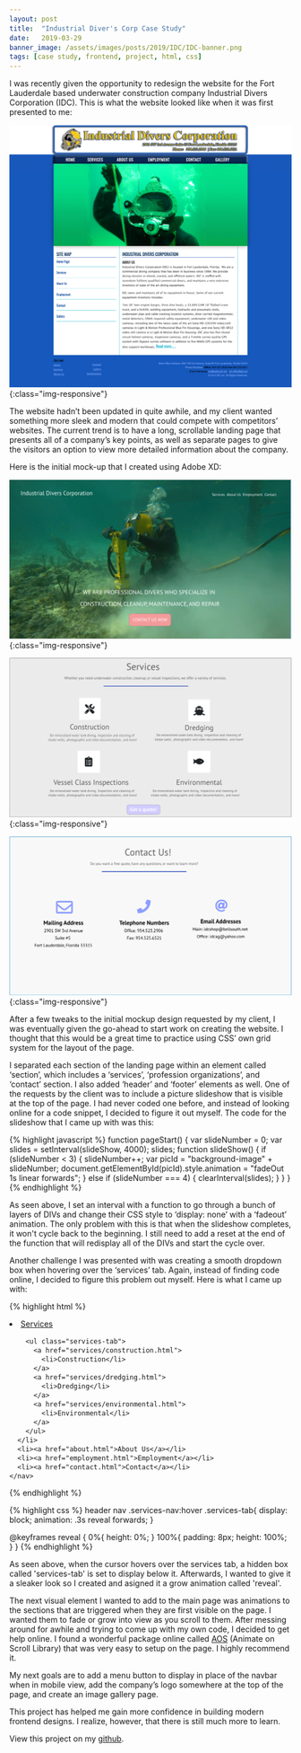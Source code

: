 ```yaml
---
layout: post
title:  "Industrial Diver's Corp Case Study"
date:   2019-03-29
banner_image: /assets/images/posts/2019/IDC/IDC-banner.png
tags: [case study, frontend, project, html, css]
---
```


I was recently given the opportunity to redesign the website for the Fort Lauderdale based underwater construction company Industrial Divers Corporation (IDC). <!--more-->This is what the website looked like when it was first presented to me:

![Screenshot of original IDC website](./assets/images/posts/2019/IDC/IDC1.png){:class="img-responsive"}

The website hadn’t been updated in quite awhile, and my client wanted something more sleek and modern that could compete with competitors’ websites. The current trend is to have a long, scrollable landing page that presents all of a company’s key points, as well as separate pages to give the visitors an option to view more detailed information about the company. 

Here is the initial mock-up that I created using Adobe XD:

![IDC mockup design 1](./assets/images/posts/2019/IDC/IDC-mock1.png){:class="img-responsive"}

![IDC mockup design 2](./assets/images/posts/2019/IDC/IDC-mock2.png){:class="img-responsive"}

![IDC mockup design 3](./assets/images/posts/2019/IDC/IDC-mock3.png){:class="img-responsive"}

After a few tweaks to the initial mockup design requested by my client, I was eventually given the go-ahead to start work on creating the website. I thought that this would be a great time to practice using CSS’ own grid system for the layout of the page.

I separated each section of the landing page within an element called ‘section’, which includes a ‘services’, ‘profession organizations’, and ‘contact’ section. I also added ‘header’ and ‘footer’ elements as well. One of the requests by the client was to include a picture slideshow that is visible at the top of the page. I had never coded one before, and instead of looking online for a code snippet, I decided to figure it out myself. The code for the slideshow that I came up with was this:

{% highlight javascript %}
function pageStart() {
  var slideNumber = 0;
  var slides = setInterval(slideShow, 4000);
  slides;
  function slideShow() {
    if (slideNumber < 3) {
      slideNumber++;
      var picId = "background-image" + slideNumber;
      document.getElementById(picId).style.animation = "fadeOut 1s linear forwards";
    }
    else if (slideNumber === 4) {
      clearInterval(slides);
    }
  }
}
{% endhighlight %}

As seen above, I set an interval with a function to go through a bunch of layers of DIVs and change their CSS style to ‘display: none’ with a ‘fadeout’ animation. The only problem with this is that when the slideshow completes, it won't cycle back to the beginning. I still need to add a reset at the end of the function that will redisplay all of the DIVs and start the cycle over.

Another challenge I was presented with was creating a smooth dropdown box when hovering over the ‘services’ tab. Again, instead of finding code online, I decided to figure this problem out myself. Here is what I came up with:

{% highlight html %}
    <nav>
      <li class="services-nav">
        <a href="#services">Services</a>

        <ul class="services-tab">
          <a href="services/construction.html">
            <li>Construction</li>
          </a>
          <a href="services/dredging.html">
            <li>Dredging</li>
          </a>
          <a href="services/environmental.html">
            <li>Environmental</li>
          </a>
        </ul>
      </li>
      <li><a href="about.html">About Us</a></li>
      <li><a href="employment.html">Employment</a></li>
      <li><a href="contact.html">Contact</a></li>
    </nav>
{% endhighlight %}

{% highlight css %}
header nav .services-nav:hover .services-tab{
	display: block;
	animation: .3s reveal forwards;
}

@keyframes reveal {
	0%{
		height: 0%;
	}
	100%{
		padding: 8px;
		height: 100%;
	}
}
{% endhighlight %}

As seen above, when the cursor hovers over the services tab, a hidden box called 'services-tab' is set to display below it. Afterwards, I wanted to give it a sleaker look so I created and asigned it a grow animation called 'reveal'.

The next visual element I wanted to add to the main page was animations to the sections that are triggered when they are first visible on the page. I wanted them to fade or grow into view as you scroll to them. After messing around for awhile and trying to come up with my own code, I decided to get help online. I found a wonderful package online called [AOS](http://michalsnik.github.io/aos/) (Animate on Scroll Library) that was very easy to setup on the page. I highly recommend it.

My next goals are to add a menu button to display in place of the navbar when in mobile view, add the company’s logo somewhere at the top of the page, and create an image gallery page.

This project has helped me gain more confidence in building modern frontend designs. I realize, however, that there is still much more to learn.

View this project on my [github](https://github.com/smiley-coyote/industrial-divers-corp).